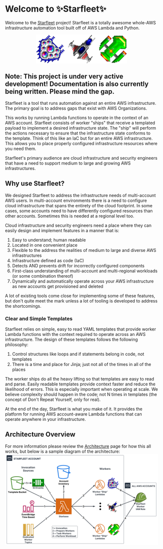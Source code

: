 # Welcome to ✨Starfleet✨
Welcome to the [Starfleet](https://github.com/gemini-oss/starfleet) project! Starfleet is a totally awesome whole-AWS infrastructure automation tool built off of AWS Lambda and Python.

<img src="logo_files/Logo.png" alt="Starfleet Logo" width="300" style="margin: auto; display: block">

## Note: This project is under very active development! Documentation is also currently being written. Please mind the gap.

Starfleet is a tool that runs automation against an entire AWS infrastructure. The primary goal is to address gaps that exist with AWS Organizations.

This works by running Lambda functions to operate in the context of an AWS account. Starfleet consists of worker "ships" that receive a templated payload
to implement a desired infrastructure state. The "ship" will perform the actions necessary to ensure that the infrastructure state conforms to the template.
Think of this like an IaC but for an entire AWS infrastructure. This allows you to place properly configured infrastructure resources where you need them.

Starfleet's primary audience are cloud infrastructure and security engineers that have a need to support medium to large and growing AWS infrastructures.

## Why use Starfleet?
We designed Starfleet to address the infrastructure needs of multi-account AWS users. In multi-account environments there is a need to configure cloud infrastructure that spans
the entirety of the cloud footprint. In some cases, some accounts need to have differently configured resources than other accounts. Sometimes this is needed at a regional level too.

Cloud infrastructure and security engineers need a place where they can easily design and implement features in a manner that is:

1. Easy to understand; human readable
1. Located in one convenient place
1. Flexible to the address the realities of medium to large and diverse AWS infrastructures
1. Infrastructure defined as code (IaC)
1. Detects AND prevents drift for incorrectly configured components
1. First-class understanding of multi-account and multi-regional workloads (or some combination thereof)
1. Dynamically and automatically operate across your AWS infrastructure as new accounts get provisioned and deleted

A lot of existing tools come close for implementing some of these features, but don't quite meet the mark unless a lot of tooling is developed to address the shortcomings.

### Clear and Simple Templates
Starfleet relies on simple, easy to read YAML templates that provide worker Lambda functions with the context required to operate across an AWS infrastructure. The design of these templates
follows the following philosophy:

1. Control structures like loops and if statements belong in code, not templates
1. There is a time and place for Jinja; just not all of the times in all of the places

The worker ships do all the heavy lifting so that templates are easy to read and parse. Easily readable templates provide context faster and reduce the likelihood of errors.
This is especially important when operating at scale. We believe complexity should happen in the code; not N times in templates (the concept of Don't Repeat Yourself, only for real).

At the end of the day, Starfleet is what you make of it. It provides the platform for running AWS account-aware Lambda functions that can operate anywhere in your infrastructure.

## Architecture Overview
For more information please review the [Architecture](architecture/Overview.md) page for how this all works, but below is a sample diagram of the architecture:
![Starfleet Architecture](images/StarfleetArchitecture.svg)
